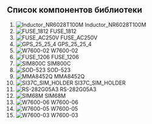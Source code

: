 ## Список компонентов библиотеки

1. ![Inductor_NR6028T100M](images/Inductor_NR6028T100M.gif) Inductor_NR6028T100M
1. ![FUSE_1812](images/FUSE_1812.gif) FUSE_1812
1. ![FUSE_AC250V](images/FUSE_AC250V.gif) FUSE_AC250V
1. ![GPS_25_25_4](images/GPS_25_25_4.gif) GPS_25_25_4
1. ![W7600-02](images/W7600-02.gif) W7600-02
1. ![FUSE_1206](images/FUSE_1206.gif) FUSE_1206
1. ![SIM800C](images/SIM800C.gif) SIM800C
1. ![SOD-523](images/SOD-523.gif) SOD-523
1. ![MMA8452Q](images/MMA8452Q.gif) MMA8452Q
1. ![SI37C_SIM_HOLDER](images/SI37C_SIM_HOLDER.gif) SI37C_SIM_HOLDER
1. ![RS-282G05A3](images/RS-282G05A3.gif) RS-282G05A3
1. ![SIM68M](images/SIM68M.gif) SIM68M
1. ![W7600-06](images/W7600-06.gif) W7600-06
1. ![W7600-05](images/W7600-05.gif) W7600-05
1. ![W7600-03](images/W7600-03.gif) W7600-03
